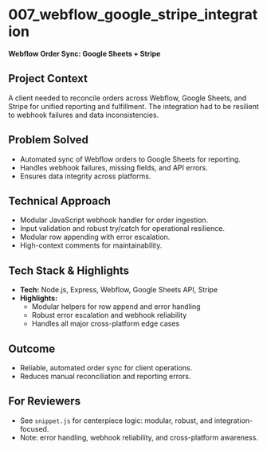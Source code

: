 # 007_webflow_google_stripe_integration

**Webflow Order Sync: Google Sheets + Stripe**

## Project Context
A client needed to reconcile orders across Webflow, Google Sheets, and Stripe for unified reporting and fulfillment. The integration had to be resilient to webhook failures and data inconsistencies.

## Problem Solved
- Automated sync of Webflow orders to Google Sheets for reporting.
- Handles webhook failures, missing fields, and API errors.
- Ensures data integrity across platforms.

## Technical Approach
- Modular JavaScript webhook handler for order ingestion.
- Input validation and robust try/catch for operational resilience.
- Modular row appending with error escalation.
- High-context comments for maintainability.

## Tech Stack & Highlights
- **Tech:** Node.js, Express, Webflow, Google Sheets API, Stripe
- **Highlights:**
  - Modular helpers for row append and error handling
  - Robust error escalation and webhook reliability
  - Handles all major cross-platform edge cases

## Outcome
- Reliable, automated order sync for client operations.
- Reduces manual reconciliation and reporting errors.

## For Reviewers
- See `snippet.js` for centerpiece logic: modular, robust, and integration-focused.
- Note: error handling, webhook reliability, and cross-platform awareness.
